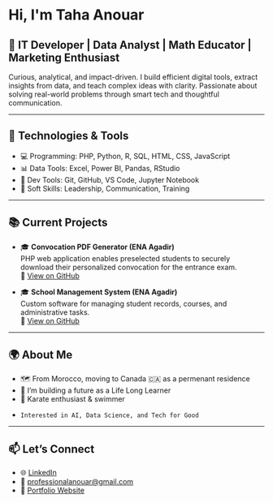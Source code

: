 # Hi, I'm Taha Anouar

## 💼 IT Developer | Data Analyst | Math Educator | Marketing Enthusiast
Curious, analytical, and impact-driven. I build efficient digital tools, extract insights from data, and teach complex ideas with clarity. Passionate about solving real-world problems through smart tech and thoughtful communication.



---

## 🔧 Technologies & Tools

- 💻 Programming: PHP, Python, R, SQL, HTML, CSS, JavaScript  
- 📊 Data Tools: Excel, Power BI, Pandas, RStudio  
- 🔧 Dev Tools: Git, GitHub, VS Code, Jupyter Notebook  
- 🧠 Soft Skills: Leadership, Communication, Training

---

## 📚 Current Projects

- 🎓 **Convocation PDF Generator (ENA Agadir)**  
  PHP web application enables preselected students to securely download their personalized convocation for the entrance exam.  
  🔗 [View on GitHub](https://github.com/Taha-hubb/convocation-pdf-generator)
  
- 🎓 **School Management System (ENA Agadir)**  
  Custom software for managing student records, courses, and administrative tasks.  
  🔗 [View on GitHub](https://github.com/YourUsername/school-management-system)



---

## 🌍 About Me

- 🗺️ From Morocco, moving to Canada 🇨🇦 as a permenant residence 
- 🧠 I’m building a future as a Life Long Learner  
- 🥋 Karate enthusiast & swimmer
-     Interested in AI, Data Science, and Tech for Good

---

## 📫 Let’s Connect

- 🌐 [LinkedIn](www.linkedin.com/in/taha-anouar-ba60241a7)
- 📧 professionalanouar@gmail.com
- 💼 [Portfolio Website](https://taha-hubb.github.io/)



